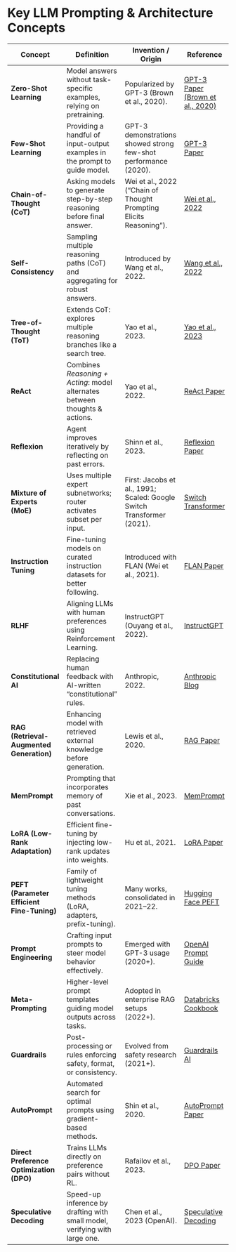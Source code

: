 # Key LLM Prompting & Architecture Concepts

| Concept               | Definition                                                                 | Invention / Origin                                                   | Reference                                                                                      |
|------------------------|-----------------------------------------------------------------------------|-----------------------------------------------------------------------|------------------------------------------------------------------------------------------------|
| **Zero-Shot Learning** | Model answers without task-specific examples, relying on pretraining.      | Popularized by GPT-3 (Brown et al., 2020).                           | [GPT-3 Paper (Brown et al., 2020)](https://arxiv.org/abs/2005.14165)                          |
| **Few-Shot Learning**  | Providing a handful of input-output examples in the prompt to guide model. | GPT-3 demonstrations showed strong few-shot performance (2020).      | [GPT-3 Paper](https://arxiv.org/abs/2005.14165)                                               |
| **Chain-of-Thought (CoT)** | Asking models to generate step-by-step reasoning before final answer.       | Wei et al., 2022 (“Chain of Thought Prompting Elicits Reasoning”).   | [Wei et al., 2022](https://arxiv.org/abs/2201.11903)                                          |
| **Self-Consistency**   | Sampling multiple reasoning paths (CoT) and aggregating for robust answers.| Introduced by Wang et al., 2022.                                     | [Wang et al., 2022](https://arxiv.org/abs/2203.11171)                                         |
| **Tree-of-Thought (ToT)** | Extends CoT: explores multiple reasoning branches like a search tree.       | Yao et al., 2023.                                                     | [Yao et al., 2023](https://arxiv.org/abs/2305.10601)                                          |
| **ReAct**              | Combines *Reasoning + Acting*: model alternates between thoughts & actions.| Yao et al., 2022.                                                     | [ReAct Paper](https://arxiv.org/abs/2210.03629)                                               |
| **Reflexion**          | Agent improves iteratively by reflecting on past errors.                   | Shinn et al., 2023.                                                   | [Reflexion Paper](https://arxiv.org/abs/2303.11366)                                           |
| **Mixture of Experts (MoE)** | Uses multiple expert subnetworks; router activates subset per input.         | First: Jacobs et al., 1991; Scaled: Google Switch Transformer (2021).| [Switch Transformer](https://arxiv.org/abs/2101.03961)                                        |
| **Instruction Tuning** | Fine-tuning models on curated instruction datasets for better following.   | Introduced with FLAN (Wei et al., 2021).                             | [FLAN Paper](https://arxiv.org/abs/2109.01652)                                                |
| **RLHF**               | Aligning LLMs with human preferences using Reinforcement Learning.         | InstructGPT (Ouyang et al., 2022).                                   | [InstructGPT](https://arxiv.org/abs/2203.02155)                                               |
| **Constitutional AI**  | Replacing human feedback with AI-written “constitutional” rules.           | Anthropic, 2022.                                                     | [Anthropic Blog](https://www.anthropic.com/index/introducing-constitutional-ai)               |
| **RAG (Retrieval-Augmented Generation)** | Enhancing model with retrieved external knowledge before generation. | Lewis et al., 2020.                                                   | [RAG Paper](https://arxiv.org/abs/2005.11401)                                                 |
| **MemPrompt**          | Prompting that incorporates memory of past conversations.                  | Xie et al., 2023.                                                     | [MemPrompt](https://arxiv.org/abs/2305.00981)                                                 |
| **LoRA (Low-Rank Adaptation)** | Efficient fine-tuning by injecting low-rank updates into weights.        | Hu et al., 2021.                                                      | [LoRA Paper](https://arxiv.org/abs/2106.09685)                                                |
| **PEFT (Parameter Efficient Fine-Tuning)** | Family of lightweight tuning methods (LoRA, adapters, prefix-tuning). | Many works, consolidated in 2021–22.                                | [Hugging Face PEFT](https://huggingface.co/docs/peft/index)                                   |
| **Prompt Engineering** | Crafting input prompts to steer model behavior effectively.                | Emerged with GPT-3 usage (2020+).                                    | [OpenAI Prompt Guide](https://platform.openai.com/docs/guides/prompt-engineering)              |
| **Meta-Prompting**     | Higher-level prompt templates guiding model outputs across tasks.          | Adopted in enterprise RAG setups (2022+).                            | [Databricks Cookbook](https://docs.databricks.com/en/generative-ai/tutorials/ai-cookbook)     |
| **Guardrails**         | Post-processing or rules enforcing safety, format, or consistency.         | Evolved from safety research (2021+).                                | [Guardrails AI](https://shreyar.github.io/guardrails/)                                        |
| **AutoPrompt**         | Automated search for optimal prompts using gradient-based methods.         | Shin et al., 2020.                                                    | [AutoPrompt Paper](https://arxiv.org/abs/2010.15980)                                          |
| **Direct Preference Optimization (DPO)** | Trains LLMs directly on preference pairs without RL.                 | Rafailov et al., 2023.                                                | [DPO Paper](https://arxiv.org/abs/2305.18290)                                                 |
| **Speculative Decoding** | Speed-up inference by drafting with small model, verifying with large one. | Chen et al., 2023 (OpenAI).                                           | [Speculative Decoding](https://arxiv.org/abs/2302.01318)                                      |
